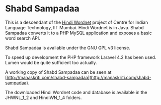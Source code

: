 Shabd Sampadaa
==============

This is a descendant of the [Hindi Wordnet](http://www.cfilt.iitb.ac.in/wordnet/webhwn/) project of Centre for Indian Language Technology, IIT Mumbai.
Hindi Wordnet is in Java. Shabd Sampadaa converts it to a PHP MySQL application and exposes a basic word search API.

Shabd Sampadaa is available under the GNU GPL v3 license.

To speed up development the PHP framework Laravel 4.2 has been used. Lumen would be quite sufficient too actually.

A working copy of Shabd Sampadaa can be seen at [http://manaskriti.com/shabd-sampadaa](http://manaskriti.com/shabd-sampadaa).

The downloaded Hindi Wordnet code and database is available in the JHWNL_1_2 and HindiWN_1_4 folders.
